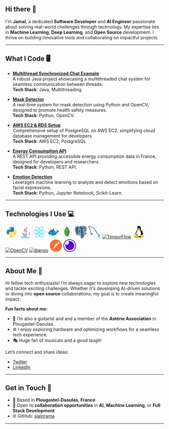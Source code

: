 ## Hi there 👋  

I'm **Jamal**, a dedicated **Software Developer** and **AI Engineer** passionate about solving real-world challenges through technology. My expertise lies in **Machine Learning**, **Deep Learning**, and **Open Source** development. I thrive on building innovative tools and collaborating on impactful projects.

---

## What I Code 🖥️  
- **[Multithread Synchronized Chat Example](https://github.com/sialorama/Multithread-Snchronised-Chat_Example)**  
  A robust Java project showcasing a multithreaded chat system for seamless communication between threads.  
  **Tech Stack**: Java, Multithreading.  

- **[Mask Detector](https://github.com/sialorama/Detecteur-de-masques)**  
  A real-time system for mask detection using Python and OpenCV, designed to promote health safety measures.  
  **Tech Stack**: Python, OpenCV.  

- **[AWS EC2 & RDS Setup](https://github.com/sialorama/AWS-EC2-RDS)**  
  Comprehensive setup of PostgreSQL on AWS EC2, simplifying cloud database management for developers.  
  **Tech Stack**: AWS EC2, PostgreSQL.  

- **[Energy Consumption API](https://github.com/sialorama/Une-API-opendata-consommation-energie)**  
  A REST API providing accessible energy consumption data in France, designed for developers and researchers.  
  **Tech Stack**: Python, REST API.  

- **[Emotion Detection](https://github.com/sialorama/Detection_Des_Emotions)**  
  Leverages machine learning to analyze and detect emotions based on facial expressions.  
  **Tech Stack**: Python, Jupyter Notebook, Scikit-Learn.  

---

## Technologies I Use 💻  

<p align="left">  
  <a href="https://www.python.org" rel="nofollow">  
  <img src="https://raw.githubusercontent.com/devicons/devicon/master/icons/python/python-original.svg" alt="Python" width="40" height="40"/></a>  
  <a href="https://www.java.com" rel="nofollow">  
  <img src="https://raw.githubusercontent.com/devicons/devicon/master/icons/java/java-original.svg" alt="Java" width="40" height="40"/></a>  
  <a href="https://www.react.dev" rel="nofollow">  
  <img src="https://raw.githubusercontent.com/devicons/devicon/master/icons/react/react-original.svg" alt="React" width="40" height="40"/></a>  
  <a href="https://www.docker.com/" rel="nofollow">  
  <img src="https://raw.githubusercontent.com/devicons/devicon/master/icons/docker/docker-original.svg" alt="Docker" width="40" height="40"/></a>  
  <a href="https://www.mongodb.com/" rel="nofollow">  
  <img src="https://raw.githubusercontent.com/devicons/devicon/master/icons/mongodb/mongodb-original.svg" alt="MongoDB" width="40" height="40"/></a>  
  <a href="https://www.postgresql.org" rel="nofollow">  
  <img src="https://raw.githubusercontent.com/devicons/devicon/master/icons/postgresql/postgresql-original.svg" alt="PostgreSQL" width="40" height="40"/></a>  
  <a href="https://www.mysql.com/" rel="nofollow">  
  <img src="https://raw.githubusercontent.com/devicons/devicon/master/icons/mysql/mysql-original.svg" alt="mysql" width="40" height="40"/></a>  
  <a href="https://www.tensorflow.org" rel="nofollow">  
  <img src="https://www.vectorlogo.zone/logos/tensorflow/tensorflow-icon.svg" alt="TensorFlow" width="40" height="40"/></a>  
  <a href="https://www.gnu.org/software/bash/" rel="nofollow">  
  <img src="https://raw.githubusercontent.com/devicons/devicon/master/icons/linux/linux-original.svg" alt="Linux" width="40" height="40"/></a>  
  <a href="https://opencv.org/" rel="nofollow">  
  <img src="https://www.vectorlogo.zone/logos/opencv/opencv-icon.svg" alt="OpenCV" width="40" height="40"/></a>  
  <a href="https://www.djangoproject.com/" rel="nofollow">  
  <img src="https://cdn.worldvectorlogo.com/logos/django.svg" alt="django" width="40" height="40"/></a>  
  <a href="https://postman.com" rel="nofollow">  
  <img src="https://raw.githubusercontent.com/devicons/devicon/master/icons/postman/postman-original.svg" alt="postman" width="40" height="40"/></a>  
  <a href="https://insomnia.rest/" rel="nofollow">  
  <img src="https://raw.githubusercontent.com/devicons/devicon/master/icons/insomnia/insomnia-original.svg" alt="insomnia" width="40" height="40"/></a>  
</p>  

---

## About Me 👤  

Hi fellow tech enthusiasts! I’m always eager to explore new technologies and tackle exciting challenges. Whether it's developing AI-driven solutions or diving into **open source** collaborations, my goal is to create meaningful impact.  

**Fun facts about me:**  
- 🎸 I’m also a guitarist and and a member of the **Astérie Association** in Plougastel-Daoulas.  
- ⚙️ I enjoy exploring hardware and optimizing workflows for a seamless tech experience.  
- 🎭 Huge fan of musicals and a good laugh!  

Let’s connect and share ideas:  
- [Twitter](https://twitter.com/sialorama)  
- [LinkedIn](https://www.linkedin.com/in/jibanni/)  

---

## Get in Touch 🤝  

- 📍 Based in **Plougastel-Daoulas, France**  
- 💼 Open to **collaboration opportunities** in **AI**, **Machine Learning**, or **Full Stack Development**  
- 🌐 GitHub: [sialorama](https://github.com/sialorama)  

---
